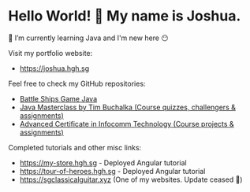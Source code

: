 # Hello World! 👋 My name is Joshua.
🌱 I’m currently learning Java and I'm new here 😶

Visit my portfolio website:
- https://joshua.hgh.sg

Feel free to check my GitHub repositories:<br>
- <a href="https://github.com/Joshua-Ho-Gwok-Hin/EDU-SGUS-LITHAN-NICF/tree/main/java-battle-ships-game">Battle Ships Game Java</a>
- <a href="https://github.com/Joshua-Ho-Gwok-Hin/TUTORIALS-Java-Masterclass-Tim-Buchalka">Java Masterclass by Tim Buchalka  (Course quizzes, challengers & assignments)</a><br>
- <a href="https://github.com/Joshua-Ho-Gwok-Hin/EDU-SGUS-LITHAN-NICF">Advanced Certificate in Infocomm Technology (Course projects & assignments)</a>

Completed tutorials and other misc links:
- https://my-store.hgh.sg - Deployed Angular tutorial
- https://tour-of-heroes.hgh.sg - Deployed Angular tutorial
- https://sgclassicalguitar.xyz (One of my websites. Update ceased 🥲)

